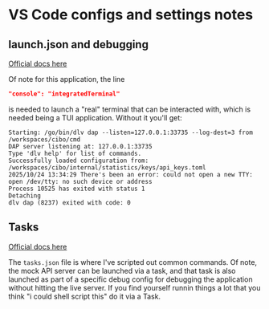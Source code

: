 
# VS Code configs and settings notes

## launch.json and debugging

[Official docs here](https://code.visualstudio.com/docs/debugtest/debugging)

Of note for this application, the line

```json
"console": "integratedTerminal"
```

is needed to launch a "real" terminal that can be interacted with, which is needed being a TUI application. Without it you'll get:

```console
Starting: /go/bin/dlv dap --listen=127.0.0.1:33735 --log-dest=3 from /workspaces/cibo/cmd
DAP server listening at: 127.0.0.1:33735
Type 'dlv help' for list of commands.
Successfully loaded configuration from: /workspaces/cibo/internal/statistics/keys/api_keys.toml
2025/10/24 13:34:29 There's been an error: could not open a new TTY: open /dev/tty: no such device or address
Process 10525 has exited with status 1
Detaching
dlv dap (8237) exited with code: 0
```

## Tasks

[Official docs here](https://code.visualstudio.com/docs/debugtest/tasks)

The `tasks.json` file is where I've scripted out common commands. Of note, the mock API server can be launched via a task, and that task is also launched as part of a specific debug config for debugging the application without hitting the live server. If you find yourself runnin things a lot that you think "i could shell script this" do it via a Task.

